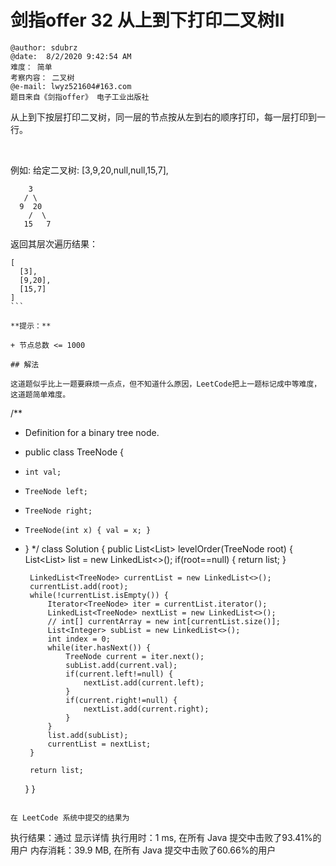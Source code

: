 # 剑指offer 32 从上到下打印二叉树II

```
@author: sdubrz
@date:  8/2/2020 9:42:54 AM  
难度： 简单
考察内容： 二叉树
@e-mail: lwyz521604#163.com
题目来自《剑指offer》 电子工业出版社
```

从上到下按层打印二叉树，同一层的节点按从左到右的顺序打印，每一层打印到一行。

 

例如:
给定二叉树: [3,9,20,null,null,15,7],
```
    3
   / \
  9  20
    /  \
   15   7
```
返回其层次遍历结果：
```
[
  [3],
  [9,20],
  [15,7]
]
``` 

**提示：**

+ 节点总数 <= 1000

## 解法

这道题似乎比上一题要麻烦一点点，但不知道什么原因，LeetCode把上一题标记成中等难度，这道题简单难度。

```
/**
 * Definition for a binary tree node.
 * public class TreeNode {
 *     int val;
 *     TreeNode left;
 *     TreeNode right;
 *     TreeNode(int x) { val = x; }
 * }
 */
class Solution {
    public List<List<Integer>> levelOrder(TreeNode root) {
        List<List<Integer>> list = new LinkedList<>();
		if(root==null) {
			return list;
		}
		
		LinkedList<TreeNode> currentList = new LinkedList<>();
		currentList.add(root);
		while(!currentList.isEmpty()) {
			Iterator<TreeNode> iter = currentList.iterator();
			LinkedList<TreeNode> nextList = new LinkedList<>();
			// int[] currentArray = new int[currentList.size()];
			List<Integer> subList = new LinkedList<>();
			int index = 0;
			while(iter.hasNext()) {
				TreeNode current = iter.next();
				subList.add(current.val);
				if(current.left!=null) {
					nextList.add(current.left);
				}
				if(current.right!=null) {
					nextList.add(current.right);
				}
			}
			list.add(subList);
			currentList = nextList;
		}
		
		return list;
    }
}
```

在 LeetCode 系统中提交的结果为

```
执行结果：通过 显示详情
执行用时：1 ms, 在所有 Java 提交中击败了93.41%的用户
内存消耗：39.9 MB, 在所有 Java 提交中击败了60.66%的用户
```